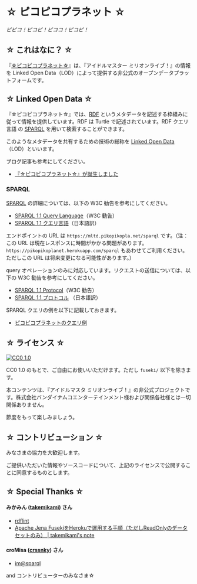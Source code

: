 # ☆ ピコピコプラネット ☆

_ピピコ！ピコピ！ピココ！ピコピ！_


## ☆ これはなに？ ☆

『[☆ピコピコプラネット☆](https://mltd.pikopikopla.net/)』は、『アイドルマスター ミリオンライブ！』の情報を Linked Open Data（LOD）によって提供する非公式のオープンデータプラットフォームです。

## ☆ Linked Open Data ☆

『☆ピコピコプラネット☆』では、[RDF](https://ja.wikipedia.org/wiki/Resource_Description_Framework) というメタデータを記述する枠組みに従って情報を提供しています。RDF は Turtle で記述されています。RDF クエリ言語 の [SPARQL](https://ja.wikipedia.org/wiki/SPARQL) を用いて検索することができます。

このようなメタデータを共有するための技術の総称を [Linked Open Data](https://ja.wikipedia.org/wiki/Linked_Open_Data)（LOD）といいます。

ブログ記事も参考にしてください。
- [『☆ピコピコプラネット☆』が誕生しました](https://foooomio.hatenablog.com/entry/2019/12/02/000237)

### SPARQL

[SPARQL](https://ja.wikipedia.org/wiki/SPARQL) の詳細については、以下の W3C 勧告を参考にしてください。

- [SPARQL 1.1 Query Language](https://www.w3.org/TR/sparql11-query/)（W3C 勧告）
- [SPARQL 1.1 クエリ言語](http://www.asahi-net.or.jp/~ax2s-kmtn/internet/rdf/REC-sparql11-query-20130321.html)（日本語訳）

エンドポイントの URL は `https://mltd.pikopikopla.net/sparql` です。（注：この URL は現在レスポンスに時間がかかる問題があります。`https://pikopikoplanet.herokuapp.com/sparql` もあわせてご利用ください。ただしこの URL は将来変更になる可能性があります。）

query オペレーションのみに対応しています。リクエストの送信については、以下の W3C 勧告を参考にしてください。

- [SPARQL 1.1 Protocol](https://www.w3.org/TR/2013/REC-sparql11-protocol-20130321/)（W3C 勧告）
- [SPARQL 1.1 プロトコル](http://www.asahi-net.or.jp/~ax2s-kmtn/internet/rdf/REC-sparql11-protocol-20130321.html) （日本語訳）

SPARQL クエリの例を以下に記載しておきます。

- [ピコピコプラネットのクエリ例](https://gist.github.com/foooomio/8314036fee8bc74c8d7da835ab1b7fa3)


## ☆ ライセンス ☆

[![CC0 1.0](https://i.creativecommons.org/p/zero/1.0/88x31.png)](https://creativecommons.org/publicdomain/zero/1.0/)

CC0 1.0 のもとで、ご自由にお使いいただけます。ただし `fuseki/` 以下を除きます。

本コンテンツは、『アイドルマスタ ミリオンライブ！』の非公式プロジェクトです。株式会社バンダイナムコエンターテインメント様および関係各社様とは一切関係ありません。

節度をもって楽しみましょう。

## ☆ コントリビューション ☆

みなさまの協力を大歓迎します。

ご提供いただいた情報やソースコードについて、上記のライセンスで公開することに同意するものとします。


## ☆ Special Thanks ☆

#### みかみん ([takemikami](https://github.com/takemikami)) さん
- [rdflint](https://imas.github.io/rdflint/)
- [Apache Jena FusekiをHerokuで運用する手順（ただしReadOnlyのデータセットのみ） | takemikami's note](https://takemikami.com/2019/08/01/Apache-Jena-FusekiHerokuReadOnly.html)

#### croMisa ([crssnky](https://github.com/crssnky)) さん
- [im@sparql](https://sparql.crssnky.xyz/imas/)

and コントリビューターのみなさま☆
